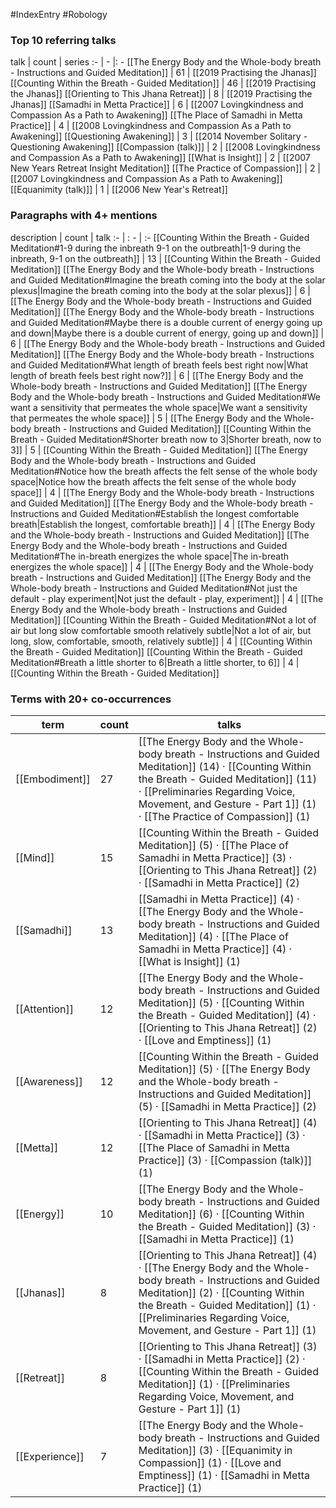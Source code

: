 #IndexEntry #Robology

### Top 10 referring talks
talk | count | series
:- | - |: -
[[The Energy Body and the Whole-body breath - Instructions and Guided Meditation]] | 61 | [[2019 Practising the Jhanas]]
[[Counting Within the Breath - Guided Meditation]] | 46 | [[2019 Practising the Jhanas]]
[[Orienting to This Jhana Retreat]] | 8 | [[2019 Practising the Jhanas]]
[[Samadhi in Metta Practice]] | 6 | [[2007 Lovingkindness and Compassion As a Path to Awakening]]
[[The Place of Samadhi in Metta Practice]] | 4 | [[2008 Lovingkindness and Compassion As a Path to Awakening]]
[[Questioning Awakening]] | 3 | [[2014 November Solitary - Questioning Awakening]]
[[Compassion (talk)]] | 2 | [[2008 Lovingkindness and Compassion As a Path to Awakening]]
[[What is Insight]] | 2 | [[2007 New Years Retreat Insight Meditation]]
[[The Practice of Compassion]] | 2 | [[2007 Lovingkindness and Compassion As a Path to Awakening]]
[[Equanimity (talk)]] | 1 | [[2006 New Year's Retreat]]

### Paragraphs with 4+ mentions
description | count | talk
:- | : - | :-
[[Counting Within the Breath - Guided Meditation#1-9 during the inbreath 9-1 on the outbreath\|1-9 during the inbreath, 9-1 on the outbreath]] | 13 | [[Counting Within the Breath - Guided Meditation]]
[[The Energy Body and the Whole-body breath - Instructions and Guided Meditation#Imagine the breath coming into the body at the solar plexus\|Imagine the breath coming into the body at the solar plexus]] | 6 | [[The Energy Body and the Whole-body breath - Instructions and Guided Meditation]]
[[The Energy Body and the Whole-body breath - Instructions and Guided Meditation#Maybe there is a double current of energy going up and down\|Maybe there is a double current of energy, going up and down]] | 6 | [[The Energy Body and the Whole-body breath - Instructions and Guided Meditation]]
[[The Energy Body and the Whole-body breath - Instructions and Guided Meditation#What length of breath feels best right now\|What length of breath feels best right now?]] | 6 | [[The Energy Body and the Whole-body breath - Instructions and Guided Meditation]]
[[The Energy Body and the Whole-body breath - Instructions and Guided Meditation#We want a sensitivity that permeates the whole space\|We want a sensitivity that permeates the whole space]] | 5 | [[The Energy Body and the Whole-body breath - Instructions and Guided Meditation]]
[[Counting Within the Breath - Guided Meditation#Shorter breath now to 3\|Shorter breath, now to 3]] | 5 | [[Counting Within the Breath - Guided Meditation]]
[[The Energy Body and the Whole-body breath - Instructions and Guided Meditation#Notice how the breath affects the felt sense of the whole body space\|Notice how the breath affects the felt sense of the whole body space]] | 4 | [[The Energy Body and the Whole-body breath - Instructions and Guided Meditation]]
[[The Energy Body and the Whole-body breath - Instructions and Guided Meditation#Establish the longest comfortable breath\|Establish the longest, comfortable breath]] | 4 | [[The Energy Body and the Whole-body breath - Instructions and Guided Meditation]]
[[The Energy Body and the Whole-body breath - Instructions and Guided Meditation#The in-breath energizes the whole space\|The in-breath energizes the whole space]] | 4 | [[The Energy Body and the Whole-body breath - Instructions and Guided Meditation]]
[[The Energy Body and the Whole-body breath - Instructions and Guided Meditation#Not just the default - play experiment\|Not just the default - play, experiment]] | 4 | [[The Energy Body and the Whole-body breath - Instructions and Guided Meditation]]
[[Counting Within the Breath - Guided Meditation#Not a lot of air but long slow comfortable smooth relatively subtle\|Not a lot of air, but long, slow, comfortable, smooth, relatively subtle]] | 4 | [[Counting Within the Breath - Guided Meditation]]
[[Counting Within the Breath - Guided Meditation#Breath a little shorter to 6\|Breath a little shorter, to 6]] | 4 | [[Counting Within the Breath - Guided Meditation]]

### Terms with 20+ co-occurrences
term | count | talks
-|-|-
[[Embodiment]] | 27 | <span class="counts">[[The Energy Body and the Whole-body breath - Instructions and Guided Meditation]] (14) · [[Counting Within the Breath - Guided Meditation]] (11) · [[Preliminaries Regarding Voice, Movement, and Gesture - Part 1]] (1) · [[The Practice of Compassion]] (1)</span> 
[[Mind]] | 15 | <span class="counts">[[Counting Within the Breath - Guided Meditation]] (5) · [[The Place of Samadhi in Metta Practice]] (3) · [[Orienting to This Jhana Retreat]] (2) · [[Samadhi in Metta Practice]] (2)</span> 
[[Samadhi]] | 13 | <span class="counts">[[Samadhi in Metta Practice]] (4) · [[The Energy Body and the Whole-body breath - Instructions and Guided Meditation]] (4) · [[The Place of Samadhi in Metta Practice]] (4) · [[What is Insight]] (1)</span> 
[[Attention]] | 12 | <span class="counts">[[The Energy Body and the Whole-body breath - Instructions and Guided Meditation]] (5) · [[Counting Within the Breath - Guided Meditation]] (4) · [[Orienting to This Jhana Retreat]] (2) · [[Love and Emptiness]] (1)</span> 
[[Awareness]] | 12 | <span class="counts">[[Counting Within the Breath - Guided Meditation]] (5) · [[The Energy Body and the Whole-body breath - Instructions and Guided Meditation]] (5) · [[Samadhi in Metta Practice]] (2)</span> 
[[Metta]] | 12 | <span class="counts">[[Orienting to This Jhana Retreat]] (4) · [[Samadhi in Metta Practice]] (3) · [[The Place of Samadhi in Metta Practice]] (3) · [[Compassion (talk)]] (1)</span> 
[[Energy]] | 10 | <span class="counts">[[The Energy Body and the Whole-body breath - Instructions and Guided Meditation]] (6) · [[Counting Within the Breath - Guided Meditation]] (3) · [[Samadhi in Metta Practice]] (1)</span> 
[[Jhanas]] | 8 | <span class="counts">[[Orienting to This Jhana Retreat]] (4) · [[The Energy Body and the Whole-body breath - Instructions and Guided Meditation]] (2) · [[Counting Within the Breath - Guided Meditation]] (1) · [[Preliminaries Regarding Voice, Movement, and Gesture - Part 1]] (1)</span> 
[[Retreat]] | 8 | <span class="counts">[[Orienting to This Jhana Retreat]] (3) · [[Samadhi in Metta Practice]] (2) · [[Counting Within the Breath - Guided Meditation]] (1) · [[Preliminaries Regarding Voice, Movement, and Gesture - Part 1]] (1)</span> 
[[Experience]] | 7 | <span class="counts">[[The Energy Body and the Whole-body breath - Instructions and Guided Meditation]] (3) · [[Equanimity in Compassion]] (1) · [[Love and Emptiness]] (1) · [[Samadhi in Metta Practice]] (1)</span> 

